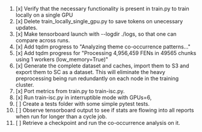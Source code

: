 1. [x] Verify that the necessary functionality is present in train.py to train locally on a single GPU
2.  [x] Delete train_locally_single_gpu.py to save tokens on unecessary updates.
3. [x] Make tensorboard launch with --logdir ./logs, so that one can compare across runs.
4. [x] Add tqdm progress to "Analyzing theme co-occurrence patterns..."
5. [x] Add tqdm progress for "Processing 4,956,459 FENs in 49565 chunks using 1 workers (low_memory=True)"
6. [x] Generate the complete dataset and caches, import them to S3 and export them to SC as a dataset. This will eliminate the heavy preprocessing being run redundantly on each node in the training cluster.
7. [x] Port metrics from train.py to train-isc.py.
8. [x] Run train-isc.py in interruptible mode with GPUs=6,
9. [ ] Create a tests folder with some simple pytest tests.
10. [ ] Observe tensorboard output to see if stats are flowing into all reports when run for longer than a cycle job.
11. [ ] Retrieve a checkpoint and run the co-occurrence analysis on it.

